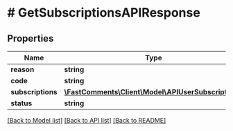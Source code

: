 # # GetSubscriptionsAPIResponse

## Properties

Name | Type | Description | Notes
------------ | ------------- | ------------- | -------------
**reason** | **string** |  | [optional]
**code** | **string** |  | [optional]
**subscriptions** | [**\FastComments\Client\Model\APIUserSubscription[]**](APIUserSubscription.md) |  | [optional]
**status** | **string** |  |

[[Back to Model list]](../../README.md#models) [[Back to API list]](../../README.md#endpoints) [[Back to README]](../../README.md)
